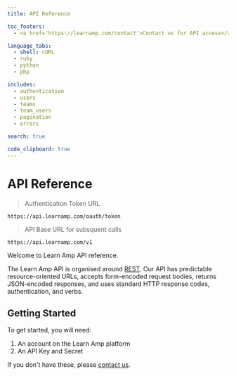 ```yaml
---
title: API Reference

toc_footers:
  - <a href='https://learnamp.com/contact'>Contact us for API access</a>

language_tabs:
  - shell: cURL
  - ruby
  - python
  - php

includes:
  - authentication
  - users
  - teams
  - team_users
  - pagination
  - errors

search: true

code_clipboard: true
---
```

<!--   - users
  - teams
  - team_users
  - tasks
  - activities
  - items
  - events
  - enrollments -->

# API Reference

> Authentication Token URL

```
https://api.learnamp.com/oauth/token
```

> API Base URL for subsquent calls

```
https://api.learnamp.com/v1
```

Welcome to Learn Amp API reference.

The Learn Amp API is organised around [REST](https://en.wikipedia.org/wiki/Representational_state_transfer). Our API has predictable resource-oriented URLs, accepts form-encoded request bodies, returns JSON-encoded responses, and uses standard HTTP response codes, authentication, and verbs.

## Getting Started


To get started, you will need:

1. An account on the Learn Amp platform
2. An API Key and Secret

If you don't have these, please [contact us](https://learnamp.com/contact).
